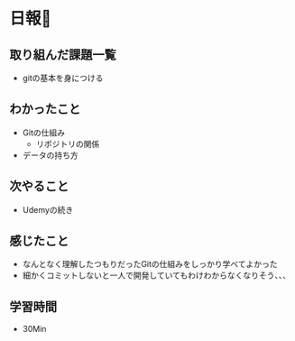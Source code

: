 # 日報🐶

## 取り組んだ課題一覧

* gitの基本を身につける

## わかったこと

* Gitの仕組み
  * リポジトリの関係
* データの持ち方

## 次やること

* Udemyの続き

## 感じたこと

* なんとなく理解したつもりだったGitの仕組みをしっかり学べてよかった
* 細かくコミットしないと一人で開発していてもわけわからなくなりそう、、、

## 学習時間

* 30Min
